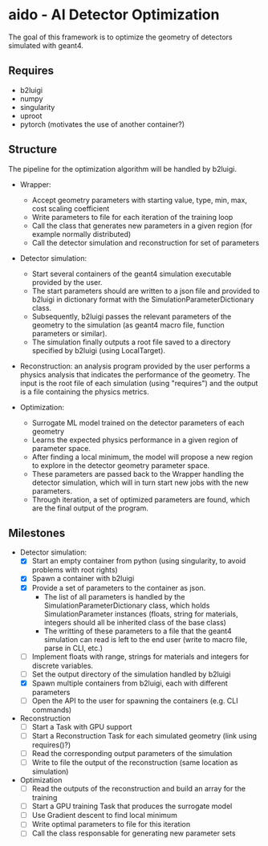 # aido - AI Detector Optimization

The goal of this framework is to optimize the geometry of detectors simulated with geant4.

## Requires

 - b2luigi
 - numpy
 - singularity
 - uproot
 - pytorch (motivates the use of another container?)

## Structure

The pipeline for the optimization algorithm will be handled by b2luigi. 

 - Wrapper:
    - Accept geometry parameters with starting value, type, min, max, cost scaling coefficient
    - Write parameters to file for each iteration of the training loop
    - Call the class that generates new parameters in a given region (for example normally distributed)
    - Call the detector simulation and reconstruction for set of parameters

 - Detector simulation: 
    - Start several containers of the geant4 simulation executable provided by the user.
    - The start parameters should are written to a json file and provided to b2luigi in dictionary format with the SimulationParameterDictionary class.
    - Subsequently, b2luigi passes the relevant parameters of the geometry to the simulation (as geant4 macro file, function parameters or similar).
    - The simulation finally outputs a root file saved to a directory specified by b2luigi (using LocalTarget).

 - Reconstruction: an analysis program provided by the user performs a physics analysis that indicates the performance of the geometry. The input is the root file of each simulation (using "requires") and the output is a file containing the physics metrics. 

  - Optimization: 
    - Surrogate ML model trained on the detector parameters of each geometry
    - Learns the expected physics performance in a given region of parameter space.
    - After finding a local minimum, the model will propose a new region to explore in the detector geometry parameter space.
    - These parameters are passed back to the Wrapper handling the detector simulation, which will in turn start new jobs with the new parameters.
    - Through iteration, a set of optimized parameters are found, which are the final output of the program.

  ## Milestones

  - Detector simulation:
    - [x] Start an empty container from python (using singularity, to avoid problems with root rights)
    - [x] Spawn a container with b2luigi
    - [x] Provide a set of parameters to the container as json. 
        - The list of all parameters is handled by the SimulationParameterDictionary class, which holds SimulationParameter instances (floats, string for materials, integers should all be inherited class of the base class)
        - The writting of these parameters to a file that the geant4 simulation can read is left to the end user (write to macro file, parse in CLI, etc.)
    - [ ] Implement floats with range, strings for materials and integers for discrete variables. 
    - [ ] Set the output directory of the simulation handled by b2luigi
    - [x] Spawn multiple containers from b2luigi, each with different parameters
    - [ ] Open the API to the user for spawning the containers (e.g. CLI commands)

 - Reconstruction
    - [ ] Start a Task with GPU support
    - [ ] Start a Reconstruction Task for each simulated geometry (link using requires()?)
    - [ ] Read the corresponding output parameters of the simulation
    - [ ] Write to file the output of the reconstruction (same location as simulation)

 - Optimization
    - [ ] Read the outputs of the reconstruction and build an array for the training
    - [ ] Start a GPU training Task that produces the surrogate model
    - [ ] Use Gradient descent to find local minimum
    - [ ] Write optimal parameters to file for this iteration
    - [ ] Call the class responsable for generating new parameter sets
